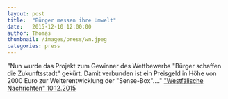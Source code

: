 ```yaml
---
layout: post
title:  "Bürger messen ihre Umwelt"
date:   2015-12-10 12:00:00
author: Thomas
thumbnail: /images/press/wn.jpeg
categories: press
---
```

"Nun wurde das Projekt zum Gewinner des Wettbewerbs "Bürger schaffen die Zukunftsstadt" gekürt. Damit verbunden ist ein Preisgeld in Höhe von 2000 Euro zur Weiterentwicklung der "Sense-Box"...."
<a href="http://www.wn.de/Muenster/2202555-SenseBox-gewinnt-bei-Wettbewerb-Buerger-messen-ihre-Umwelt" target="_blank">"Westfälische Nachrichten" 10.12.2015</a>
